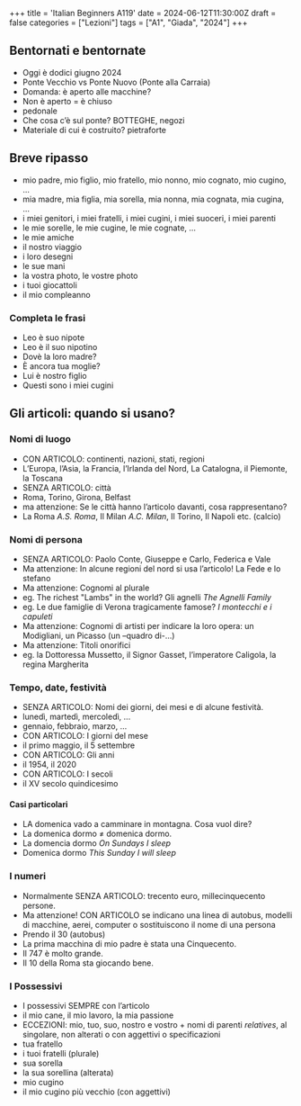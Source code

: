 
+++
title = 'Italian Beginners A119'
date = 2024-06-12T11:30:00Z
draft = false
categories = ["Lezioni"]
tags = ["A1", "Giada", "2024"]
+++

## Bentornati e bentornate

- Oggi è dodici giugno 2024
- Ponte Vecchio vs Ponte Nuovo (Ponte alla Carraia)
- Domanda: è aperto alle macchine?
- Non è aperto = è chiuso
- pedonale
- Che cosa c’è sul ponte? BOTTEGHE, negozi
- Materiale di cui è costruito? pietraforte

## Breve ripasso

- mio padre, mio figlio, mio fratello, mio nonno, mio cognato, mio cugino, ...
- mia madre, mia figlia, mia sorella, mia nonna, mia cognata, mia cugina, ...
- i miei genitori, i miei fratelli, i miei cugini, i miei suoceri, i miei parenti
- le mie sorelle, le mie cugine, le mie cognate, ...
- le mie amiche
- il nostro viaggio
- i loro desegni
- le sue mani
- la vostra photo, le vostre photo
- i tuoi giocattoli
- il mio compleanno

### Completa le frasi

- Leo è suo nipote
- Leo è il suo nipotino
- Dovè la loro madre?
- È ancora tua moglie?
- Lui è nostro figlio
- Questi sono i miei cugini

## Gli articoli: quando si usano?

### Nomi di luogo

- CON ARTICOLO: continenti, nazioni, stati, regioni
- L’Europa, l’Asia, la Francia, l’Irlanda del Nord, La Catalogna, il Piemonte, la Toscana
- SENZA ARTICOLO: città
- Roma, Torino, Girona, Belfast
- ma attenzione: Se le città hanno l’articolo davanti, cosa rappresentano?
- La Roma *A.S. Roma*, Il Milan *A.C. Milan*, Il Torino, Il Napoli etc. (calcio)

### Nomi di persona

- SENZA ARTICOLO: Paolo Conte, Giuseppe e Carlo, Federica e Vale
- Ma attenzione: In alcune regioni del nord si usa l’articolo! La Fede e lo stefano
- Ma attenzione: Cognomi al plurale
- eg. The richest "Lambs" in the world? Gli agnelli *The Agnelli Family*
- eg. Le due famiglie di Verona tragicamente famose? *I montecchi e i capuleti*
- Ma attenzione: Cognomi di artisti per indicare la loro opera: un Modigliani, un Picasso (un –quadro di-...)
- Ma attenzione: Titoli onorifici
- eg. la Dottoressa Mussetto, il Signor Gasset, l’imperatore Caligola, la regina Margherita

### Tempo, date, festività

- SENZA ARTICOLO: Nomi dei giorni, dei mesi e di alcune festività.
- lunedì, martedì, mercoledì, ...
- gennaio, febbraio, marzo, ...
- CON ARTICOLO: I giorni del mese
- il primo maggio, il 5 settembre
- CON ARTICOLO: Gli anni
- il 1954, il 2020
- CON ARTICOLO: I secoli
- il XV secolo quindicesimo

#### Casi particolari

- LA domenica vado a camminare in montagna. Cosa vuol dire?
- La domenica dormo ≠ domenica dormo.
- La domencia dormo *On Sundays I sleep*
- Domenica dormo *This Sunday I will sleep*

### I numeri

- Normalmente SENZA ARTICOLO: trecento euro, millecinquecento persone.
- Ma attenzione! CON ARTICOLO se indicano una linea di autobus, modelli di macchine, aerei, computer o sostituiscono il nome di una persona
- Prendo il 30 (autobus)
- La prima macchina di mio padre è stata una Cinquecento.
- Il 747 è molto grande.
- Il 10 della Roma sta giocando bene.

### I Possessivi

- I possessivi SEMPRE con l’articolo
- il mio cane, il mio lavoro, la mia passione
- ECCEZIONI: mio, tuo, suo, nostro e vostro + nomi di parenti *relatives*, al singolare, non alterati o con aggettivi o specificazioni
- tua fratello
- i tuoi fratelli (plurale)
- sua sorella
- la sua sorellina (alterata)
- mio cugino
- il mio cugino più vecchio (con aggettivi)


